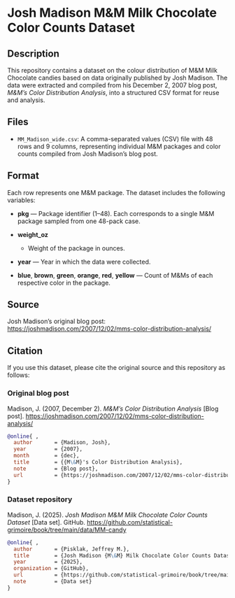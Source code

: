 # Josh Madison M&M Milk Chocolate Color Counts Dataset

## Description

This repository contains a dataset on the colour distribution of M&M Milk Chocolate candies based on data originally published by Josh Madison. The data were extracted and compiled from his December 2, 2007 blog post, *M&M’s Color Distribution Analysis*, into a structured CSV format for reuse and analysis.

## Files

- `MM_Madison_wide.csv`: A comma-separated values (CSV) file with 48 rows and 9 columns, representing individual M&M packages and color counts compiled from Josh Madison’s blog post.

## Format

Each row represents one M&M package. The dataset includes the following variables:

- **pkg**
    — Package identifier (1–48). Each corresponds to a single M&M package sampled from one 48-pack case.
  
- **weight_oz**
    - Weight of the package in ounces.

- **year**
    — Year in which the data were collected.

- **blue**, **brown**, **green**, **orange**, **red**, **yellow**
    — Count of M&Ms of each respective color in the package.

## Source

Josh Madison’s original blog post:  
https://joshmadison.com/2007/12/02/mms-color-distribution-analysis/

## Citation

If you use this dataset, please cite the original source and this repository as follows:

### Original blog post

Madison, J. (2007, December 2). *M&M’s Color Distribution Analysis* [Blog post]. https://joshmadison.com/2007/12/02/mms-color-distribution-analysis/

```bibtex
@online{ ,
  author       = {Madison, Josh},
  year         = {2007},
  month        = {dec},
  title        = {{M\&M}'s Color Distribution Analysis},
  note         = {Blog post},
  url          = {https://joshmadison.com/2007/12/02/mms-color-distribution-analysis/}
}
```

### Dataset repository

Madison, J. (2025). *Josh Madison M&M Milk Chocolate Color Counts Dataset* [Data set]. GitHub. https://github.com/statistical-grimoire/book/tree/main/data/MM-candy

```bibtex
@online{ ,
  author       = {Pisklak, Jeffrey M.},
  title        = {Josh Madison {M\&M} Milk Chocolate Color Counts Dataset},
  year         = {2025},
  organization = {GitHub},
  url          = {https://github.com/statistical-grimoire/book/tree/main/data/MM-candy},
  note         = {Data set}
}
```

